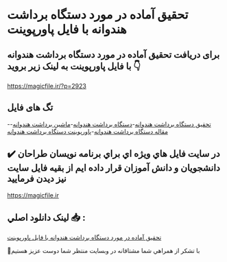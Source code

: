 # تحقیق آماده در مورد دستگاه برداشت هندوانه با فایل پاورپوینت

## برای دریافت تحقیق آماده در مورد دستگاه برداشت هندوانه با فایل پاورپوینت به لینک زیر بروید 👇

https://magicfile.ir/?p=2923

## تگ های فایل

-[تحقیق دستگاه برداشت هندوانه](https://magicfile.ir/product/%d8%aa%d8%ad%d9%82%db%8c%d9%82-%d8%a2%d9%85%d8%a7%d8%af%d9%87-%d8%af%d8%b1-%d9%85%d9%88%d8%b1%d8%af-%d8%af%d8%b3%d8%aa%da%af%d8%a7%d9%87-%d8%a8%d8%b1%d8%af%d8%a7%d8%b4%d8%aa-%d9%87%d9%86%d8%af%d9%88%d8%a7%d9%86%d9%87-%d9%be%d8%a7%d9%88%d8%b1%d9%be%d9%88%db%8c%d9%86%d8%aa/)-[دستگاه برداشت هندوانه](https://magicfile.ir/product/%d8%aa%d8%ad%d9%82%db%8c%d9%82-%d8%a2%d9%85%d8%a7%d8%af%d9%87-%d8%af%d8%b1-%d9%85%d9%88%d8%b1%d8%af-%d8%af%d8%b3%d8%aa%da%af%d8%a7%d9%87-%d8%a8%d8%b1%d8%af%d8%a7%d8%b4%d8%aa-%d9%87%d9%86%d8%af%d9%88%d8%a7%d9%86%d9%87-%d9%be%d8%a7%d9%88%d8%b1%d9%be%d9%88%db%8c%d9%86%d8%aa/)-[ماشین برداشت هندوانه](https://magicfile.ir/product/%d8%aa%d8%ad%d9%82%db%8c%d9%82-%d8%a2%d9%85%d8%a7%d8%af%d9%87-%d8%af%d8%b1-%d9%85%d9%88%d8%b1%d8%af-%d8%af%d8%b3%d8%aa%da%af%d8%a7%d9%87-%d8%a8%d8%b1%d8%af%d8%a7%d8%b4%d8%aa-%d9%87%d9%86%d8%af%d9%88%d8%a7%d9%86%d9%87-%d9%be%d8%a7%d9%88%d8%b1%d9%be%d9%88%db%8c%d9%86%d8%aa/)-[مقاله دستگاه برداشت هندوانه](https://magicfile.ir/product/%d8%aa%d8%ad%d9%82%db%8c%d9%82-%d8%a2%d9%85%d8%a7%d8%af%d9%87-%d8%af%d8%b1-%d9%85%d9%88%d8%b1%d8%af-%d8%af%d8%b3%d8%aa%da%af%d8%a7%d9%87-%d8%a8%d8%b1%d8%af%d8%a7%d8%b4%d8%aa-%d9%87%d9%86%d8%af%d9%88%d8%a7%d9%86%d9%87-%d9%be%d8%a7%d9%88%d8%b1%d9%be%d9%88%db%8c%d9%86%d8%aa/)-[پاورپوینت دستگاه برداشت هندوانه](https://magicfile.ir/product/%d8%aa%d8%ad%d9%82%db%8c%d9%82-%d8%a2%d9%85%d8%a7%d8%af%d9%87-%d8%af%d8%b1-%d9%85%d9%88%d8%b1%d8%af-%d8%af%d8%b3%d8%aa%da%af%d8%a7%d9%87-%d8%a8%d8%b1%d8%af%d8%a7%d8%b4%d8%aa-%d9%87%d9%86%d8%af%d9%88%d8%a7%d9%86%d9%87-%d9%be%d8%a7%d9%88%d8%b1%d9%be%d9%88%db%8c%d9%86%d8%aa/)

## ✔️ در سايت فايل هاي ويژه اي براي برنامه نويسان طراحان دانشجويان و دانش آموزان قرار داده ايم از بقيه فايل سايت نيز ديدن فرماييد

https://magicfile.ir


## لينک دانلود اصلي 📥 :

[تحقیق آماده در مورد دستگاه برداشت هندوانه با فایل پاورپوینت](https://magicfile.ir/product/%d8%aa%d8%ad%d9%82%db%8c%d9%82-%d8%a2%d9%85%d8%a7%d8%af%d9%87-%d8%af%d8%b1-%d9%85%d9%88%d8%b1%d8%af-%d8%af%d8%b3%d8%aa%da%af%d8%a7%d9%87-%d8%a8%d8%b1%d8%af%d8%a7%d8%b4%d8%aa-%d9%87%d9%86%d8%af%d9%88%d8%a7%d9%86%d9%87-%d9%be%d8%a7%d9%88%d8%b1%d9%be%d9%88%db%8c%d9%86%d8%aa/) 


🙏با تشکر از همراهي شما مشتاقانه در وبسایت منتظر شما دوست عزیز هستیم

